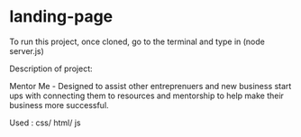 # landing-page




To run this project, once cloned, go to the terminal and type in (node server.js)

Description of project:

Mentor Me - Designed to assist other entreprenuers and new business start ups with connecting them to resources
and mentorship to help make their business more successful. 


Used : css/ html/ js 

